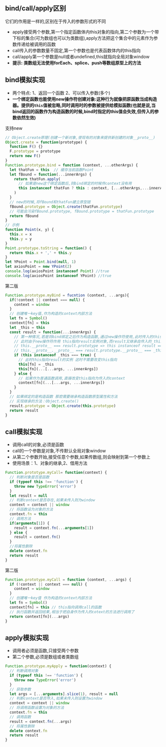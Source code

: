 ## bind/call/apply区别
它们的作用是一样的,区别在于传入的参数形式的不同
- apply接受两个参数,第一个指定函数体内this对象的指向,第二个参数为一个带下标的集合(可为数组也可以为类数组),apply方法把这个集合中的元素作为参数传递给被调用的函数
- call传入的参数数量不固定,第一个参数也是代表函数体内的this指向
- call/apply第一个参数是null或者undefined,this就指向全局对象window
- **提示: 类数组无法使用forEach、splice、push等数组原型上的方法**

## bind模拟实现
- 两个特点: 1、返回一个函数  2、可以传入参数(多个)
- **一个绑定函数也能使用new操作符创建对象:这种行为就像把原函数当成构造器。提供的`this`值被忽略,同时调用时的参数被提供给模拟函数(也就是说,当bind返回的函数作为构造函数的时候,bind时指定的this值会失效,但传入的参数依然生效)**   

支持new
```js
// Object.create原理(创建一个新对象,使现有的对象来提供新创建的对象__proto__)
Object.create = function(prototype) {
  function F() {}
  F.prototype = prototype
  return new F()
}
Function.prototype.bind = function (context, ...otherArgs) {
  let thatFun = this  // 缓存当前函数Point
  let fBound = function(...innerArgs) {
    return thatFun.apply(
      // 如果是new这个绑定函数后,则bind绑定的时候传context没有用
      this instanceof thatFun ? this : context, [...otherArgs,...innerArgs]
    )
  }
  // new的时候,将fBound和thatFun建立原型链
  fBound.prototype = Object.create(thatFun.prototype)
  // 可能会污染fBound.prototype, fBound.prototype = thatFun.prototype
  return fBound
}
// 示例
function Point(x, y) {
  this.x = x
  this.y = y
}
Point.prototype.toString = function() {
  return this.x + ',' + this.y
}
let YPoint = Point.bind(null, 1)
let axiosPoint = new YPoint(2)
console.log(axiosPoint instanceof Point) //true
console.log(axiosPoint instanceof YPoint) //true
```
第二版
```js
Function.prototype.myBind = fucntion (context, ...args){
  if(!context || context === null) {
    context = window
  }
  // 创建唯一key值,作为构造的context内部方法
  let fn = Symbol()
  context[fn] = this
  let _this = this
  const result = function(...innerArgs) {
    // 第一种情况,若是将bind绑定之后作为构造函数,通过new操作符使用,此时传入的this失效,this指向实例化出来的对象
    // 此时由于new操作符作用 this指向result实例对象,而result又继承自传入的_this,根据原型链知识可得
    // this.__proto__ === result.prototype => this instanceof result ===true
    // this.__proto__.__proto__ === result.prototype.__proto__ === _this.prototype => this instanceof _this === true
    if (this instanceof _this === true) {
      // 此时this指向result的实例 这时不需要改变this指向
      this[fn] = _this
      this[fn](...[...args, ...innerArgs])
    } else {
      // 如果作为普通函数调用,直接改变this指向为传入的context
      context[fn](...[...args, ...innerArgs])
    }
  }
  // 如果绑定的是构造函数 那麽需要继承构造函数原型属性和方法
  // 实现继承的方法：Object.create()
  result.prototype = Object.create(this.prototype)
  return result
}
```
## call模拟实现
- 调用call的对象,必须是函数
- call的一个参数是对象,不传默认全局对象window
- 从第二个参数开始,接受任意个参数,如果传数组,则会映射到第一个参数上
- 使用场景：1、对象的继承,2、借用方法
```js
Function.prototype.myCall= function(context) {
  // 判断对象是否是函数
  if (typeof this !== 'function') {
    throw new TypeError('error')
  }
  let result = null
  // 判断context是否存在,如果未传入则为window
  context = context || window
  // 将函数设为对象的方法
  context.fn = this
  // 调用方法
  if(arguments[1]) {
    result = context.fn(...arguments[1])
  } else {
    result = context.fn()
  }
  //将属性删除
  delete context.fn
  return result
}
```
第二版
```js
Function.prototype.myCall = function (context, ...args) {
  if (!context || context === null) {
    context = window
  }
  // 创建唯一key值 作为构造的context内部方法
  let fn = Symbol()
  context[fn] = this // this指向调用call的函数
  // 执行函数并返回结果,相当于把自身作为传入的cotext的方法进行调用了
  return context[fn](...args)
}
```
## apply模拟实现
- 调用者必须是函数,只接受两个参数
- 第二个参数,必须是数组或者类数组
```js
Function.prototype.myApply = function(context) {
  // 判断调用对象
  if (typeof this !== 'function') {
    throw new TypeError('error')
  }
  // 获取参数
  let args = [...arguments].slice(1), result = null
  // 判断context是否传入,如果未传入则设置为window
  context = context || window
  // 将调用函数设置为对象的方法
  context.fn = this
  // 调用函数
  result = context.fn(...args)
  // 将属性删除
  delete context.fn
  return result
}
```